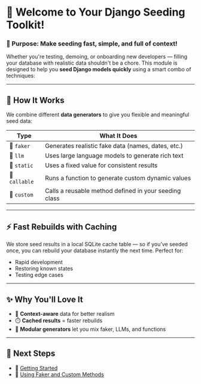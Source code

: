 # 🌱 Welcome to Your Django Seeding Toolkit!

### 🚀 Purpose: Make seeding fast, simple, and full of context!

Whether you're testing, demoing, or onboarding new developers — filling your database with realistic data shouldn't be a chore. This module is designed to help you **seed Django models quickly** using a smart combo of techniques:

---

## 🧠 How It Works

We combine different **data generators** to give you flexible and meaningful seed data:

| Type      | What It Does                                                            |
|-----------|-------------------------------------------------------------------------|
| 🧪 `faker`     | Generates realistic fake data (names, dates, etc.)                 |
| 🤖 `llm`       | Uses large language models to generate rich text                  |
| 🧊 `static`    | Uses a fixed value for consistent results                          |
| 🔁 `callable`  | Runs a function to generate custom dynamic values                 |
| 🔧 `custom`    | Calls a reusable method defined in your seeding class             |

---

## ⚡ Fast Rebuilds with Caching

We store seed results in a local SQLite cache table — so if you’ve seeded once, you can rebuild your database instantly the next time. Perfect for:

- Rapid development
- Restoring known states
- Testing edge cases

---

## ✨ Why You'll Love It

- 🧠 **Context-aware** data for better realism
- ⏱️ **Cached results** = faster rebuilds
- 🧹 **Modular generators** let you mix faker, LLMs, and functions

---

## 📘 Next Steps
- 🧪 [Getting Started](getting_started.md)
- 🧪 [Using Faker and Custom Methods](faker.md)


